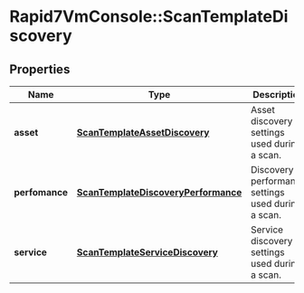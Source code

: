 # Rapid7VmConsole::ScanTemplateDiscovery

## Properties
Name | Type | Description | Notes
------------ | ------------- | ------------- | -------------
**asset** | [**ScanTemplateAssetDiscovery**](ScanTemplateAssetDiscovery.md) | Asset discovery settings used during a scan. | [optional] 
**perfomance** | [**ScanTemplateDiscoveryPerformance**](ScanTemplateDiscoveryPerformance.md) | Discovery performance settings used during a scan. | [optional] 
**service** | [**ScanTemplateServiceDiscovery**](ScanTemplateServiceDiscovery.md) | Service discovery settings used during a scan. | [optional] 


